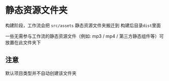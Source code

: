 # 静态资源文件夹

构建阶段，工作流会把 `src/assets` 静态资源文件夹搬迁到 构建后目录`dist`里面

一些无需参与工作流的静态资源文件（例如: mp3 / mp4 / 第三方静态组件等）可放置在此文件夹下

## 注意

默认项目类型并不自动创建该文件夹
